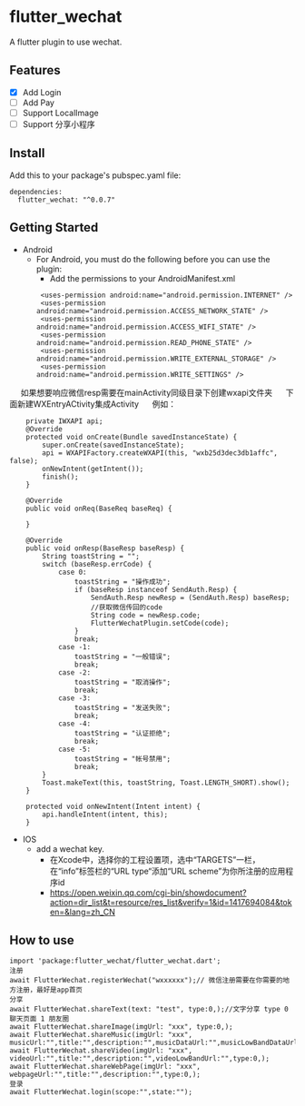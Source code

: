 # flutter_wechat

A  flutter plugin to use wechat.

## Features
- [X]  Add Login
- [ ]  Add Pay
- [ ]  Support LocalImage
- [ ]  Support 分享小程序
## Install
Add this to your package's pubspec.yaml file:
```
dependencies:
  flutter_wechat: "^0.0.7"
 ```
## Getting Started

* Android
   * For Android, you must do the following before you can use the plugin:
       * Add the permissions to your AndroidManifest.xml
      ```
       <uses-permission android:name="android.permission.INTERNET" />
       <uses-permission android:name="android.permission.ACCESS_NETWORK_STATE" />
       <uses-permission android:name="android.permission.ACCESS_WIFI_STATE" />
       <uses-permission android:name="android.permission.READ_PHONE_STATE" />
       <uses-permission android:name="android.permission.WRITE_EXTERNAL_STORAGE" />
       <uses-permission android:name="android.permission.WRITE_SETTINGS" />
      ```
      如果想要响应微信resp需要在mainActivity同级目录下创建wxapi文件夹
      下面新建WXEntryACtivity集成Activity
      例如：
```
    private IWXAPI api;
    @Override
    protected void onCreate(Bundle savedInstanceState) {
        super.onCreate(savedInstanceState);
        api = WXAPIFactory.createWXAPI(this, "wxb25d3dec3db1affc", false);
        onNewIntent(getIntent());
        finish();
    }

    @Override
    public void onReq(BaseReq baseReq) {

    }

    @Override
    public void onResp(BaseResp baseResp) {
        String toastString = "";
        switch (baseResp.errCode) {
            case 0:
                toastString = "操作成功";
                if (baseResp instanceof SendAuth.Resp) {
                    SendAuth.Resp newResp = (SendAuth.Resp) baseResp;
                    //获取微信传回的code
                    String code = newResp.code;
                    FlutterWechatPlugin.setCode(code);
                }
                break;
            case -1:
                toastString = "一般错误";
                break;
            case -2:
                toastString = "取消操作";
                break;
            case -3:
                toastString = "发送失败";
                break;
            case -4:
                toastString = "认证拒绝";
                break;
            case -5:
                toastString = "帐号禁用";
                break;
        }
        Toast.makeText(this, toastString, Toast.LENGTH_SHORT).show();
    }

    protected void onNewIntent(Intent intent) {
        api.handleIntent(intent, this);
    }
```

* IOS
    * add a wechat key.
         * 在Xcode中，选择你的工程设置项，选中“TARGETS”一栏，在“info”标签栏的“URL type“添加“URL scheme”为你所注册的应用程序id
         * https://open.weixin.qq.com/cgi-bin/showdocument?action=dir_list&t=resource/res_list&verify=1&id=1417694084&token=&lang=zh_CN
## How to use
```
import 'package:flutter_wechat/flutter_wechat.dart';
注册
await FlutterWechat.registerWechat("wxxxxxx");// 微信注册需要在你需要的地方注册，最好是app首页
分享
await FlutterWechat.shareText(text: "test", type:0,);//文字分享 type 0 聊天页面 1 朋友圈
await FlutterWechat.shareImage(imgUrl: "xxx", type:0,);
await FlutterWechat.shareMusic(imgUrl: "xxx", musicUrl:"",title:"",description:"",musicDataUrl:"",musicLowBandDataUrl:"",musicLowBandUrl:"",type:0,);
await FlutterWechat.shareVideo(imgUrl: "xxx", videoUrl:"",title:"",description:"",videoLowBandUrl:"",type:0,);
await FlutterWechat.shareWebPage(imgUrl: "xxx", webpageUrl:"",title:"",description:"",type:0,);
登录
await FlutterWechat.login(scope:"",state:"");

